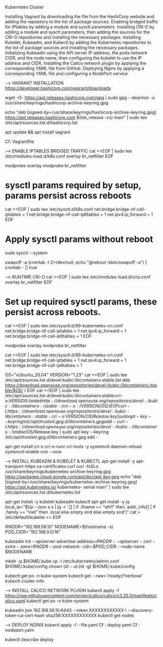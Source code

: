 Kubernetes Cluster

Installing Vagrant by downloading the file from the HashiCorp website and adding the repository to the list of package sources.
Enabling bridged traffic for IPtables by adding a module and sysctl parameters.
Installing CRI-O by adding a module and sysctl parameters, then adding the sources for the CRI-O repositories and installing the necessary packages.
Installing Kubelet, Kubeadm, and Kubectl by adding the Kubernetes repositories to the list of package sources and installing the necessary packages.
Initializing Kubeadm using the API server IP address, the pods network CIDR, and the node name, then configuring the kubelet to use the IP address and CIDR.
Installing the Calico network plugin by applying the corresponding YAML file from GitHub.
Deploying Nginx by applying a corresponding YAML file and configuring a NodePort service.

--> VAGRANT INSTALLATION
https://developer.hashicorp.com/vagrant/downloads

wget -O- https://apt.releases.hashicorp.com/gpg | sudo gpg --dearmor -o /usr/share/keyrings/hashicorp-archive-keyring.gpg

echo "deb [signed-by=/usr/share/keyrings/hashicorp-archive-keyring.gpg]
https://apt.releases.hashicorp.com $(lsb_release -cs) main" | sudo tee /etc/apt/sources.list.d/hashicorp.list

apt update && apt install vagrant

Cf: Vagrantfile

--> ENABLE IPTABLES BRIDGED TRAFFIC 
cat <<EOF | sudo tee /etc/modules-load.d/k8s.conf
overlay
br_netfilter
EOF

modprobe overlay
modprobe br_netfilter

# sysctl params required by setup, params persist across reboots
cat <<EOF | sudo tee /etc/sysctl.d/k8s.conf
net.bridge.bridge-nf-call-iptables = 1
net.bridge.bridge-nf-call-ip6tables = 1
net.ipv4.ip_forward = 1 EOF

# Apply sysctl params without reboot
sudo sysctl --system

swapoff -a
(crontab -l 2>/dev/null; echo "@reboot /sbin/swapoff -a") | crontab - || true

--> RUNTIME CRI-O
cat <<EOF | sudo tee /etc/modules-load.d/crio.conf
overlay
br_netfilter
EOF

# Set up required sysctl params, these persist across reboots.
cat <<EOF | sudo tee /etc/sysctl.d/99-kubernetes-cri.conf
net.bridge.bridge-nf-call-iptables = 1
net.ipv4.ip_forward = 1
net.bridge.bridge-nf-call-ip6tables = 1
EOF

modprobe overlay
modprobe br_netfilter

cat <<EOF | sudo tee /etc/sysctl.d/99-kubernetes-cri.conf
net.bridge.bridge-nf-call-iptables = 1
net.ipv4.ip_forward = 1
net.bridge.bridge-nf-call-ip6tables = 1

OS="xUbuntu_20.04"
VERSION="1.23"
cat <<EOF | sudo tee /etc/apt/sources.list.d/devel:kubic:libcontainers:stable.list
deb https://download.opensuse.org/repositories/devel:/kubic:/libcontainers:/stable/$OS/ /
EOF
cat <<EOF | sudo tee /etc/apt/sources.list.d/devel:kubic:libcontainers:stable:cri-o:$VERSION.list
deb http://download.opensuse.org/repositories/devel:/kubic:/libcontainers:/stable:/cri-o:/$VERSION/$OS/ /
EOF
curl -L https://download.opensuse.org/repositories/devel:kubic:libcontainers:stable:cri-o:$VERSION/$OS/
Release.key | sudo apt-key --keyring /etc/apt/trusted.gpg.d/libcontainers.gpg add -
curl -L https://download.opensuse.org/repositories/devel:/kubic:/libcontainers:/stable/$OS/Release.key | sudo
apt-key --keyring /etc/apt/trusted.gpg.d/libcontainers.gpg add -

apt-get install cri-o cri-o-runc cri-tools -y
systemctl daemon-reload
systemctl enable crio --now

--> INSTALL KUBEADM & KUBELET & KUBECTL
apt-get install -y apt-transport-https ca-certificates curl
curl -fsSLo /usr/share/keyrings/kubernetes-archive-keyring.gpg https://packages.cloud.google.com/apt/doc/apt-key.gpg
echo "deb [signed-by=/usr/share/keyrings/kubernetes-archive-keyring.gpg] https://apt.kubernetes.io/ kubernetes-
xenial main" | sudo tee /etc/apt/sources.list.d/kubernetes.list

apt-get install -y kubelet kubeadm kubectl
apt-get install -y jq
local_ip="$(ip --json a s | jq -r '.[] | if .ifname == "eth1" then .addr_info[] | if .family == "inet" then .local else empty
end else empty end')" cat > /etc/default/kubelet << EOF

IPADDR="192.168.56.10"
NODENAME=$(hostname -s)
POD_CIDR="192.168.0.0/16"

kubeadm init --apiserver-advertise-address=$IPADDR --apiserver-cert-extra-sans=$IPADDR --pod-network-
cidr=$POD_CIDR --node-name $NODENAME

mkdir -p $HOME/.kube
cp -i /etc/kubernetes/admin.conf $HOME/.kube/config
chown $(id -u):$(id -g) $HOME/.kube/config

kubectl get po -n kube-system
kubectl get --raw='/readyz?verbose'
kubectl cluster-info

--> INSTALL CALICO NETWORK PLUGIN
kubectl apply -f https://raw.githubusercontent.com/projectcalico/calico/v3.25.0/manifests/calico.yaml
kubectl get po -n kube-system

kubeadm join 192.168.56.10:6443 --token XXXXXXXXXXXX \ --discovery-token-ca-cert-hash sha256:XXXXXXXXXXXX
kubectl get nodes

--> DEPLOY NGINX
kubectl apply -f - file.yaml
Cf : deploy.yaml
Cf : nodeport.yalm

kubectl describe deploy 
